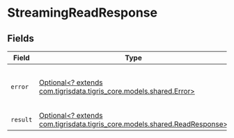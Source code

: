 # StreamingReadResponse


## Fields

| Field                                                                                                            | Type                                                                                                             | Required                                                                                                         | Description                                                                                                      |
| ---------------------------------------------------------------------------------------------------------------- | ---------------------------------------------------------------------------------------------------------------- | ---------------------------------------------------------------------------------------------------------------- | ---------------------------------------------------------------------------------------------------------------- |
| `error`                                                                                                          | [Optional<? extends com.tigrisdata.tigris_core.models.shared.Error>](../../models/shared/Error.md)               | :heavy_minus_sign:                                                                                               | The Error type defines a logical error model                                                                     |
| `result`                                                                                                         | [Optional<? extends com.tigrisdata.tigris_core.models.shared.ReadResponse>](../../models/shared/ReadResponse.md) | :heavy_minus_sign:                                                                                               | N/A                                                                                                              |